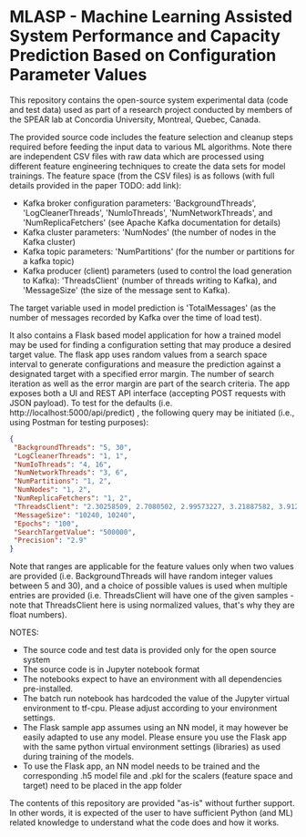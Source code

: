 # MLASP - Machine Learning Assisted System Performance and Capacity Prediction Based on Configuration Parameter Values
This repository contains the open-source system experimental data (code and test data) used as part of a research project conducted by members of the SPEAR lab at Concordia University, Montreal, Quebec, Canada.

The provided source code includes the feature selection and cleanup steps required before feeding the input data to various ML algorithms.
Note there are independent CSV files with raw data which are processed using different feature engineering techniques to create the data sets for model trainings.
The feature space (from the CSV files) is as follows (with full details provided in the paper TODO: add link): 
- Kafka broker configuration parameters: 'BackgroundThreads', 'LogCleanerThreads', 'NumIoThreads', 'NumNetworkThreads', and 'NumReplicaFetchers' (see Apache Kafka documentation for details)
- Kafka cluster parameters: 'NumNodes' (the number of nodes in the Kafka cluster)
- Kafka topic parameters: 'NumPartitions' (for the number or partitions for a kafka topic)
- Kafka producer (client) parameters (used to control the load generation to Kafka): 'ThreadsClient' (number of threads writing to Kafka), and 'MessageSize' (the size of the message sent to Kafka).

The target variable used in model prediction is 'TotalMessages' (as the number of messages recorded by Kafka over the time of load test).

It also contains a Flask based model application for how a trained model may be used for finding a configuration setting that may produce a desired target value. The flask app uses random values from a search space interval to generate configurations and measure the prediction against a designated target with a specified error margin. The number of search iteration as well as the error margin are part of the search criteria. The app exposes both a UI and REST API interface (accepting POST requests with JSON payload). To test for the defaults (i.e. http://localhost:5000/api/predict) , the following query may be initiated (i.e., using Postman for testing purposes):
```json
{
 "BackgroundThreads": "5, 30",
 "LogCleanerThreads": "1, 1",
 "NumIoThreads": "4, 16",
 "NumNetworkThreads": "3, 6",
 "NumPartitions": "1, 2",
 "NumNodes": "1, 2",
 "NumReplicaFetchers": "1, 2",
 "ThreadsClient": "2.30258509, 2.7080502, 2.99573227, 3.21887582, 3.91202301",
 "MessageSize": "10240, 10240",
 "Epochs": "100",
 "SearchTargetValue": "500000",
 "Precision": "2.9"
}
```
Note that ranges are applicable for the feature values only when two values are provided (i.e. BackgroundThreads will have random integer values between 5 and 30), and a choice of possible values is used when multiple entries are provided (i.e. ThreadsClient will have one of the given samples - note that ThreadsClient here is using normalized values, that's why they are float numbers).

NOTES:
- The source code and test data is provided only for the open source system
- The source code is in Jupyter notebook format
- The notebooks expect to have an environment with all dependencies pre-installed.
- The batch run notebook has hardcoded the value of the Jupyter virtual environment to tf-cpu. Please adjust according to your environment settings.
- The Flask sample app assumes using an NN model, it may however be easily adapted to use any model. Please ensure you use the Flask app with the same python virtual environment settings (libraries) as used during training of the models.
- To use the Flask app, an NN model needs to be trained and the corresponding .h5 model file and .pkl for the scalers (feature space and target) need to be placed in the app folder

The contents of this repository are provided "as-is" without further support. In other words, it is expected of the user to have sufficient Python (and ML) related knowledge to understand what the code does and how it works.



